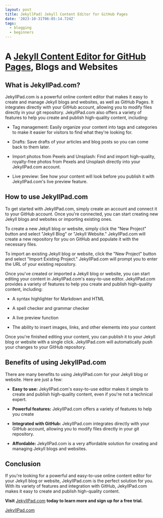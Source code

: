 ```yaml
---
layout: post
title: JekyllPad| Jekyll Content Editor for GitHub Pages
date: '2023-10-31T06:05:14.724Z'
tags:
  - blogging
  - beginners
---
```

# A [Jekyll Content Editor for GitHub Pages](https://www.jekyllpad.com/), Blogs and Websites

## What is JekyllPad.com?

JekyllPad.com is a powerful online content editor that makes it easy to create and manage Jekyll blogs and websites, as well as GitHub Pages. It integrates directly with your GitHub account, allowing you to modify files directly in your git repository. JekyllPad.com also offers a variety of features to help you create and publish high-quality content, including:

*   Tag management: Easily organize your content into tags and categories to make it easier for visitors to find what they're looking for.
    
*   Drafts: Save drafts of your articles and blog posts so you can come back to them later.
    
*   Import photos from Pexels and Unsplash: Find and import high-quality, royalty-free photos from Pexels and Unsplash directly into your JekyllPad.com account.
    
*   Live preview: See how your content will look before you publish it with JekyllPad.com's live preview feature.
    

## How to use JekyllPad.com

To get started with JekyllPad.com, simply create an account and connect it to your GitHub account. Once you're connected, you can start creating new Jekyll blogs and websites or importing existing ones.

To create a new Jekyll blog or website, simply click the "New Project" button and select "Jekyll Blog" or "Jekyll Website." JekyllPad.com will create a new repository for you on GitHub and populate it with the necessary files.

To import an existing Jekyll blog or website, click the "New Project" button and select "Import Existing Project." JekyllPad.com will prompt you to enter the URL of your existing repository.

Once you've created or imported a Jekyll blog or website, you can start editing your content in JekyllPad.com's easy-to-use editor. JekyllPad.com provides a variety of features to help you create and publish high-quality content, including:

*   A syntax highlighter for Markdown and HTML
    
*   A spell checker and grammar checker
    
*   A live preview function
    
*   The ability to insert images, links, and other elements into your content
    

Once you're finished editing your content, you can publish it to your Jekyll blog or website with a single click. JekyllPad.com will automatically push your changes to your GitHub repository.

## Benefits of using JekyllPad.com

There are many benefits to using JekyllPad.com for your Jekyll blog or website. Here are just a few:

*   **Easy to use:** JekyllPad.com's easy-to-use editor makes it simple to create and publish high-quality content, even if you're not a technical expert.
    
*   **Powerful features:** JekyllPad.com offers a variety of features to help you create
    
*   **Integrated with GitHub:** JekyllPad.com integrates directly with your GitHub account, allowing you to modify files directly in your git repository.
    
*   **Affordable:** JekyllPad.com is a very affordable solution for creating and managing Jekyll blogs and websites.
    

## Conclusion

If you're looking for a powerful and easy-to-use online content editor for your Jekyll blog or website, JekyllPad.com is the perfect solution for you. With its variety of features and integration with GitHub, JekyllPad.com makes it easy to create and publish high-quality content.

**Visit** [JekyllPad.com](https://www.JekyllPad.com) **today to learn more and sign up for a free trial.**

[JekyllPad.com](https://www.JekyllPad.com)
